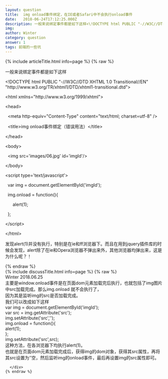 ```yaml
---
layout: question
title:  img onload事件绑定，在IE或者Safari中不会执行onload事件
date:   2018-06-24T17:12:25.000Z
description: 一般来说绑定事件都是如下这样<\!DOCTYPE html PUBLIC "-//W3C//DTD XHTML 1.0 Transitional//EN" "ht...
img: 
author: Winter
category: question
answer: 1
tags: 前端的一些坑
---
```

<div class="article-root">
  <div class="article">
    {% include articleTitle.html info=page %}
    {% raw %}
    <div class="article-content"><p>一般来说绑定事件都是如下这样</p>

<p>&lt;!DOCTYPE html PUBLIC &quot;-//W3C//DTD XHTML 1.0 Transitional//EN&quot; &quot;http://www.w3.org/TR/xhtml1/DTD/xhtml1-transitional.dtd&quot;&gt;</p>

<p>&lt;html xmlns=&quot;http://www.w3.org/1999/xhtml&quot;&gt;</p>

<p>&lt;head&gt;</p>

<p>&nbsp; &lt;meta http-equiv=&quot;Content-Type&quot; content=&quot;text/html; charset=utf-8&quot; /&gt;</p>

<p>&nbsp; &lt;title&gt;img onload事件绑定（错误用法）&lt;/title&gt;</p>

<p>&lt;/head&gt;</p>

<p>&lt;body&gt;</p>

<p>&nbsp; &lt;img src=&#39;images/06.jpg&#39; id=&#39;imgId&#39;/&gt;</p>

<p>&lt;/body&gt;</p>

<p>&lt;script type=&#39;text/javascript&#39;&gt;</p>

<p>&nbsp; var img = document.getElementById(&#39;imgId&#39;);</p>

<p>&nbsp; img.onload = function(){</p>

<p>&nbsp; &nbsp; &nbsp; alert(1);</p>

<p>&nbsp; };</p>

<p>&lt;/script&gt;</p>

<p>&lt;/html&gt;</p>

<p>发现alert(1)并没有执行，特别是在ie和ff浏览器下。而且在用到jquery插件库的时候会发现，alert除了在ie和Opera浏览器不弹出来外，其他浏览器均弹出来，这是为什么呢？！</p>
</div>
    {% endraw %}
  </div>

  <div class="discuss-wrapper">
    {% include discussTitle.html info=page %}
    {% raw %}
    <div class="discuss-item">
        <div class="discuss-parent">
          <div class="discuss-meta">
            <span class="discuss-user">Winter</span>
            <span class="discuss-time">2018.06.25</span>
          </div>
          <div class="discuss-comment">主要是window.onload事件是在页面dom元素加载完后执行，也就包括了img图片中src加载完成。那么img.onload 就不会执行了，
<br/>
因为其是监听img的src是否加载完成。
<br/>
我们可以改成如下这样<br/>
        var img = document.getElementById('imgId');   <br/>
        var src = img.getAttribute('src');  <br/>
        img.setAttribute('src','');  <br/>
        img.onload = function(){  <br/>
            alert(1);  <br/>
        };  <br/>
        img.setAttribute('src',src); <br/>
这种方法，在各浏览器下均执行alert(1)。<br/>
也就是在页面dom元素加载完成后，获得img的dom对象，获得其src属性，再将其src设置为‘’空，然后监听img的onload事件，最后再设置img的src属性即可。</div>
        </div>
        
      </div>
    {% endraw %}
  </div>
<div>
